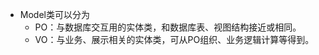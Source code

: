 <ul>
<li>Model类可以分为
<ul>
<li>PO：与数据库交互用的实体类，和数据库表、视图结构接近或相同。</li>
<li>VO：与业务、展示相关的实体类，可从PO组织、业务逻辑计算等得到。</li>
</ul>
</li>
</ul>